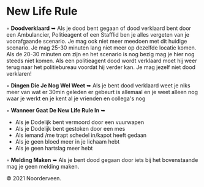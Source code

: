 # New Life Rule

◦ <b>Doodverklaard</b> ➥ Als je dood bent gegaan of dood verklaard bent door een Ambulancier, Politieagent of een Stafflid ben je alles vergeten van je voorafgaande scenario. Je mag ook niet meer meedoen met dit huidige scenario. Je mag 25-30 minuten lang niet meer op dezelfde locatie komen. Als de 20-30 minuten om zijn en het scenario is nog bezig mag je hier nog steeds niet komen. Als een politieagent dood wordt verklaard moet hij weer terug naar het politiebureau voordat hij verder kan. Je mag jezelf niet dood verklaren!

◦ <b>Dingen Die Je Nog Wel Weet</b> ➥ Als je bent dood verklaard weet je niks meer van wat er 30min geleden er gebeurt is allemaal en je weet alleen nog waar je werkt en je kent al je vrienden en collega's nog 

◦ <b>Wanneer Gaat De New Life Rule In</b> ➥ 
- Als je Dodelijk bent vermoord door een vuurwapen
- Als je Dodelijk bent gestoken door een mes
- Als iemand /me trapt schedel in/kapot heeft gedaan
- Als je geen bloed meer in je lichaam hebt
- Als je geen hartslag meer hebt

◦ <b>Melding Maken</b> ➥ Als je bent dood gegaan door iets bij het bovenstaande mag je geen melding maken.

© 2021 Noorderveen.
